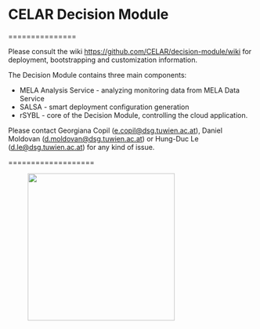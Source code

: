 <h1>CELAR Decision Module</h1>
===============

Please consult the wiki https://github.com/CELAR/decision-module/wiki for deployment, bootstrapping and customization information.

The Decision Module contains three main components:
- MELA Analysis Service - analyzing monitoring data from MELA Data Service
- SALSA - smart deployment configuration generation
- rSYBL - core of the Decision Module, controlling the cloud application.

Please contact Georgiana Copil (e.copil@dsg.tuwien.ac.at), Daniel Moldovan (d.moldovan@dsg.tuwien.ac.at) or Hung-Duc Le (d.le@dsg.tuwien.ac.at) for any kind of issue.

===================

<figure>
<img src="http://www.celarcloud.eu/wp-content/uploads/2012/12/Celar.png" width="300px" >
</figure> 
